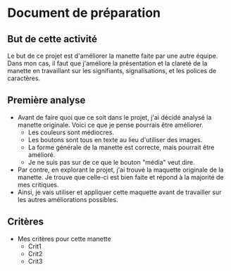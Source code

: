 # Document de préparation

## But de cette activité

Le but de ce projet est d'améliorer la manette faite par une autre équipe.
Dans mon cas, il faut que j'améliore la présentation et la clareté de la manette en travaillant sur les signifiants, signalisations, et les polices de caractères.

## Première analyse

- Avant de faire quoi que ce soit dans le projet, j'ai décidé analysé la manette originale. Voici ce que je pense pourrais être améliorer.
  - Les couleurs sont médiocres.
  - Les boutons sont tous en texte au lieu d'utiliser des images.
  - La forme générale de la manette est correcte, mais pourrait être amélioré.
  - Je ne suis pas sur de ce que le bouton "média" veut dire.
- Par contre, en explorant le projet, j'ai trouvé la maquette originale de la manette. Je trouve que celle-ci est bien faite et répond à la majorité de mes critiques.
- Ainsi, je vais utiliser et appliquer cette maquette avant de travailler sur les autres améliorations possibles.

## Critères

- Mes critères pour cette manette
  - Crit1
  - Crit2
  - Crit3
